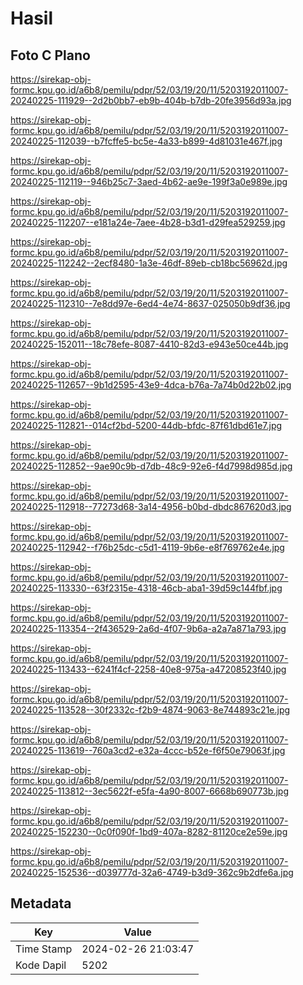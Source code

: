 # Hasil

## Foto C Plano

https://sirekap-obj-formc.kpu.go.id/a6b8/pemilu/pdpr/52/03/19/20/11/5203192011007-20240225-111929--2d2b0bb7-eb9b-404b-b7db-20fe3956d93a.jpg

https://sirekap-obj-formc.kpu.go.id/a6b8/pemilu/pdpr/52/03/19/20/11/5203192011007-20240225-112039--b7fcffe5-bc5e-4a33-b899-4d81031e467f.jpg

https://sirekap-obj-formc.kpu.go.id/a6b8/pemilu/pdpr/52/03/19/20/11/5203192011007-20240225-112119--946b25c7-3aed-4b62-ae9e-199f3a0e989e.jpg

https://sirekap-obj-formc.kpu.go.id/a6b8/pemilu/pdpr/52/03/19/20/11/5203192011007-20240225-112207--e181a24e-7aee-4b28-b3d1-d29fea529259.jpg

https://sirekap-obj-formc.kpu.go.id/a6b8/pemilu/pdpr/52/03/19/20/11/5203192011007-20240225-112242--2ecf8480-1a3e-46df-89eb-cb18bc56962d.jpg

https://sirekap-obj-formc.kpu.go.id/a6b8/pemilu/pdpr/52/03/19/20/11/5203192011007-20240225-112310--7e8dd97e-6ed4-4e74-8637-025050b9df36.jpg

https://sirekap-obj-formc.kpu.go.id/a6b8/pemilu/pdpr/52/03/19/20/11/5203192011007-20240225-152011--18c78efe-8087-4410-82d3-e943e50ce44b.jpg

https://sirekap-obj-formc.kpu.go.id/a6b8/pemilu/pdpr/52/03/19/20/11/5203192011007-20240225-112657--9b1d2595-43e9-4dca-b76a-7a74b0d22b02.jpg

https://sirekap-obj-formc.kpu.go.id/a6b8/pemilu/pdpr/52/03/19/20/11/5203192011007-20240225-112821--014cf2bd-5200-44db-bfdc-87f61dbd61e7.jpg

https://sirekap-obj-formc.kpu.go.id/a6b8/pemilu/pdpr/52/03/19/20/11/5203192011007-20240225-112852--9ae90c9b-d7db-48c9-92e6-f4d7998d985d.jpg

https://sirekap-obj-formc.kpu.go.id/a6b8/pemilu/pdpr/52/03/19/20/11/5203192011007-20240225-112918--77273d68-3a14-4956-b0bd-dbdc867620d3.jpg

https://sirekap-obj-formc.kpu.go.id/a6b8/pemilu/pdpr/52/03/19/20/11/5203192011007-20240225-112942--f76b25dc-c5d1-4119-9b6e-e8f769762e4e.jpg

https://sirekap-obj-formc.kpu.go.id/a6b8/pemilu/pdpr/52/03/19/20/11/5203192011007-20240225-113330--63f2315e-4318-46cb-aba1-39d59c144fbf.jpg

https://sirekap-obj-formc.kpu.go.id/a6b8/pemilu/pdpr/52/03/19/20/11/5203192011007-20240225-113354--2f436529-2a6d-4f07-9b6a-a2a7a871a793.jpg

https://sirekap-obj-formc.kpu.go.id/a6b8/pemilu/pdpr/52/03/19/20/11/5203192011007-20240225-113433--6241f4cf-2258-40e8-975a-a47208523f40.jpg

https://sirekap-obj-formc.kpu.go.id/a6b8/pemilu/pdpr/52/03/19/20/11/5203192011007-20240225-113528--30f2332c-f2b9-4874-9063-8e744893c21e.jpg

https://sirekap-obj-formc.kpu.go.id/a6b8/pemilu/pdpr/52/03/19/20/11/5203192011007-20240225-113619--760a3cd2-e32a-4ccc-b52e-f6f50e79063f.jpg

https://sirekap-obj-formc.kpu.go.id/a6b8/pemilu/pdpr/52/03/19/20/11/5203192011007-20240225-113812--3ec5622f-e5fa-4a90-8007-6668b690773b.jpg

https://sirekap-obj-formc.kpu.go.id/a6b8/pemilu/pdpr/52/03/19/20/11/5203192011007-20240225-152230--0c0f090f-1bd9-407a-8282-81120ce2e59e.jpg

https://sirekap-obj-formc.kpu.go.id/a6b8/pemilu/pdpr/52/03/19/20/11/5203192011007-20240225-152536--d039777d-32a6-4749-b3d9-362c9b2dfe6a.jpg


## Metadata

| Key        | Value               |
| ---------- | ------------------- |
| Time Stamp | 2024-02-26 21:03:47 |
| Kode Dapil | 5202                |




